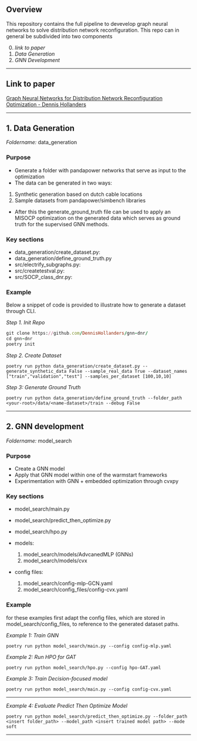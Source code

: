 ## Overview
This repository contains the full pipeline to devevelop graph neural networks to solve distribution network reconfiguration. This repo can in general be subdivided into two components

0. *link to paper*
1. *Data Generation*
2. *GNN Development*

---

##  Link to paper
[Graph Neural Networks for Distribution Network Reconfiguration Optimization - Dennis Hollanders](https://research.tue.nl/nl/studentTheses/graph-neural-networks-for-distribution-network-reconfiguration-op) 

---

## 1. Data Generation
*Foldername:* data_generation

### Purpose
- Generate a folder with pandapower networks that serve as input to the optimization
- The data can be generated in two ways:
 1. Synthetic generation based on dutch cable locations
 2. Sample datasets from pandapower/simbench libraries
- After this the generate_ground_truth file can be used to apply an MISOCP optimization on the generated data which serves as ground truth for the supervised GNN methods.

### Key sections 
- data_generation/create_dataset.py:
- data_generation/define_ground_truth.py
- src/electrify_subgraphs.py:
- src/createtestval.py:
- src/SOCP_class_dnr.py:

### Example
Below a snippet of code is provided to illustrate how to generate a dataset through CLI. 


*Step 1. Init Repo* 

```ruby
git clone https://github.com/DennisHollanders/gnn-dnr/
cd gnn-dnr
poetry init 
```

*Step 2. Create Dataset* 

```
poetry run python data_generation/create_dataset.py --generate_synthetic_data False --sample_real_data True --dataset_names ["train","validation","test"] --samples_per_dataset [100,10,10]
```

*Step 3: Generate Ground Truth*

```
poetry run python data_generation/define_ground_truth --folder_path  <your-root>/data/<name-dataset>/train --debug False
```

---


## 2. GNN development 
*Foldername:* model_search

### Purpose
- Create a GNN model
- Apply that GNN model within one of the warmstart frameworks
- Experimentation with GNN + embedded optimization through cvxpy

### Key sections 
- model_search/main.py
- model_search/predict_then_optimize.py
- model_search/hpo.py

- models:
    1. model_search/models/AdvcanedMLP (GNNs)
    2. model_search/models/cvx

- config files:
    1. model_search/config-mlp-GCN.yaml
    2. model_search/config_files/config-cvx.yaml

### Example
for these examples first adapt the config files, which are stored in model_search/config_files, to reference to the generated dataset paths.

*Example 1: Train GNN*
```
poetry run python model_search/main.py --config config-mlp.yaml 
```

*Example 2: Run HPO for GAT*
```
poetry run python model_search/hpo.py --config hpo-GAT.yaml 
```

*Example 3: Train Decision-focused model*

```
poetry run python model_search/main.py --config config-cvx.yaml 
```
--- 

*Example 4: Evaluate Predict Then Optimize Model*

```
poetry run python model_search/predict_then_optimize.py --folder_path <insert folder_path> --model_path <insert trained model path> --mode soft
```
--- 